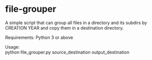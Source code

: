 # file-grouper
A simple script that can group all files in a directory and its subdirs by CREATION YEAR and copy them in a destination directory.

Requirements:
Python 3 or above

Usage:</br>
python file_grouper.py source_destination output_destination
